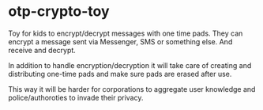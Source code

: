 # otp-crypto-toy
Toy for kids to encrypt/decrypt messages with one time pads. They can encrypt a message sent via Messenger, SMS or something else. And receive and decrypt.

In addition to handle encryption/decryption it will take care of creating and distributing one-time pads and make sure pads are erased after use.

This way it will be harder for corporations to aggregate user knowledge and police/authoroties to invade their privacy.
